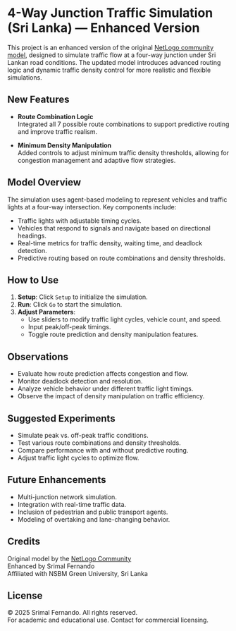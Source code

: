 # 4-Way Junction Traffic Simulation (Sri Lanka) — Enhanced Version

This project is an enhanced version of the original [NetLogo community model](https://ccl.northwestern.edu/netlogo/models/community/4Way-Junction-Traffic-Simulation-SriLanka), designed to simulate traffic flow at a four-way junction under Sri Lankan road conditions. The updated model introduces advanced routing logic and dynamic traffic density control for more realistic and flexible simulations.

## New Features

- **Route Combination Logic**  
  Integrated all 7 possible route combinations to support predictive routing and improve traffic realism.

- **Minimum Density Manipulation**  
  Added controls to adjust minimum traffic density thresholds, allowing for congestion management and adaptive flow strategies.

## Model Overview

The simulation uses agent-based modeling to represent vehicles and traffic lights at a four-way intersection. Key components include:

- Traffic lights with adjustable timing cycles.
- Vehicles that respond to signals and navigate based on directional headings.
- Real-time metrics for traffic density, waiting time, and deadlock detection.
- Predictive routing based on route combinations and density thresholds.

## How to Use

1. **Setup**: Click `Setup` to initialize the simulation.
2. **Run**: Click `Go` to start the simulation.
3. **Adjust Parameters**:
   - Use sliders to modify traffic light cycles, vehicle count, and speed.
   - Input peak/off-peak timings.
   - Toggle route prediction and density manipulation features.

## Observations

- Evaluate how route prediction affects congestion and flow.
- Monitor deadlock detection and resolution.
- Analyze vehicle behavior under different traffic light timings.
- Observe the impact of density manipulation on traffic efficiency.

## Suggested Experiments

- Simulate peak vs. off-peak traffic conditions.
- Test various route combinations and density thresholds.
- Compare performance with and without predictive routing.
- Adjust traffic light cycles to optimize flow.

## Future Enhancements

- Multi-junction network simulation.
- Integration with real-time traffic data.
- Inclusion of pedestrian and public transport agents.
- Modeling of overtaking and lane-changing behavior.

## Credits

Original model by the [NetLogo Community](https://ccl.northwestern.edu/netlogo/models/community/4Way-Junction-Traffic-Simulation-SriLanka)  
Enhanced by Srimal Fernando  
Affiliated with NSBM Green University, Sri Lanka

## License

© 2025 Srimal Fernando. All rights reserved.  
For academic and educational use. Contact for commercial licensing.
